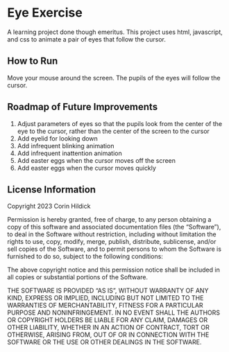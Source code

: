 # Eye Exercise
A learning project done though emeritus. This project uses html, javascript, and css to animate a pair of eyes that follow the cursor.

## How to Run
Move your mouse around the screen. The pupils of the eyes will follow the cursor.

## Roadmap of Future Improvements
1. Adjust parameters of eyes so that the pupils look from the center of the eye to the cursor, rather than the center of the screen to the cursor
2. Add eyelid for looking down
3. Add infrequent blinking animation
4. Add infrequent inattention animation
5. Add easter eggs when the cursor moves off the screen
6. Add easter eggs when the cursor moves quickly

## License Information
Copyright 2023 Corin Hildick

Permission is hereby granted, free of charge, to any person obtaining a copy of this software and associated documentation files (the “Software”), to deal in the Software without restriction, including without limitation the rights to use, copy, modify, merge, publish, distribute, sublicense, and/or sell copies of the Software, and to permit persons to whom the Software is furnished to do so, subject to the following conditions:

The above copyright notice and this permission notice shall be included in all copies or substantial portions of the Software.

THE SOFTWARE IS PROVIDED “AS IS”, WITHOUT WARRANTY OF ANY KIND, EXPRESS OR IMPLIED, INCLUDING BUT NOT LIMITED TO THE WARRANTIES OF MERCHANTABILITY, FITNESS FOR A PARTICULAR PURPOSE AND NONINFRINGEMENT. IN NO EVENT SHALL THE AUTHORS OR COPYRIGHT HOLDERS BE LIABLE FOR ANY CLAIM, DAMAGES OR OTHER LIABILITY, WHETHER IN AN ACTION OF CONTRACT, TORT OR OTHERWISE, ARISING FROM, OUT OF OR IN CONNECTION WITH THE SOFTWARE OR THE USE OR OTHER DEALINGS IN THE SOFTWARE.
